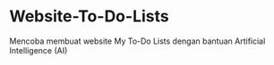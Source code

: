 # Website-To-Do-Lists
Mencoba membuat website My To-Do Lists dengan bantuan Artificial Intelligence (AI)

